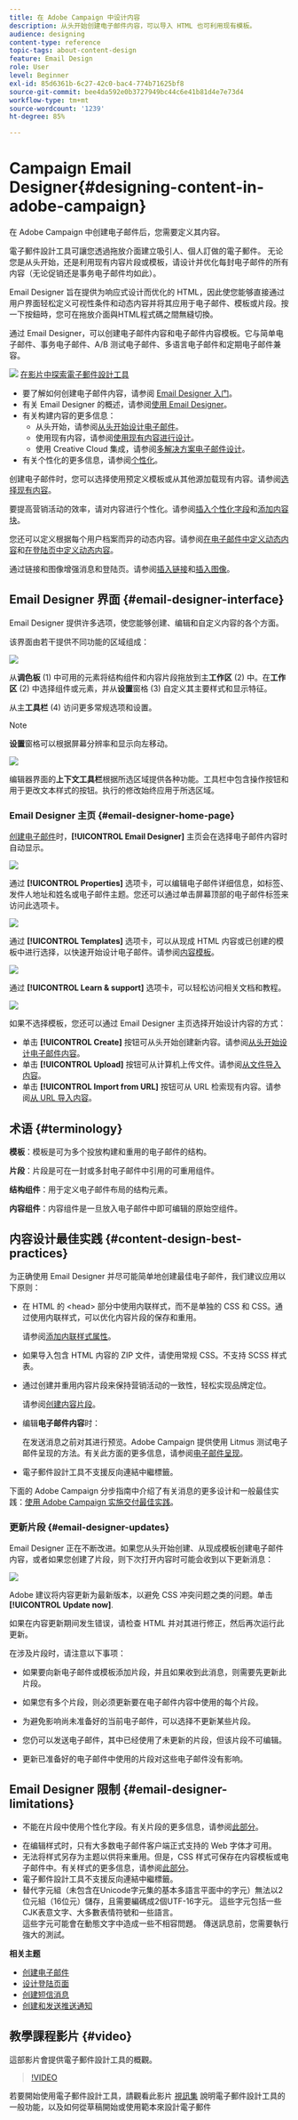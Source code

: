 ```yaml
---
title: 在 Adobe Campaign 中设计内容
description: 从头开始创建电子邮件内容，可以导入 HTML 也可利用现有模板。
audience: designing
content-type: reference
topic-tags: about-content-design
feature: Email Design
role: User
level: Beginner
exl-id: 85d6361b-6c27-42c0-bac4-774b71625bf8
source-git-commit: bee4da592e0b3727949bc44c6e41b81d4e7e73d4
workflow-type: tm+mt
source-wordcount: '1239'
ht-degree: 85%

---
```


# Campaign Email Designer{#designing-content-in-adobe-campaign}

在 Adobe Campaign 中创建电子邮件后，您需要定义其内容。

電子郵件設計工具可讓您透過拖放介面建立吸引人、個人訂做的電子郵件。 无论您是从头开始，还是利用现有内容片段或模板，请设计并优化每封电子邮件的所有内容（无论促销还是事务电子邮件均如此）。

Email Designer 旨在提供为响应式设计而优化的 HTML，因此使您能够直接通过用户界面轻松定义可视性条件和动态内容并将其应用于电子邮件、模板或片段。按一下按鈕時，您可在拖放介面與HTML程式碼之間無縫切換。

通过 Email Designer，可以创建电子邮件内容和电子邮件内容模板。它与简单电子邮件、事务电子邮件、A/B 测试电子邮件、多语言电子邮件和定期电子邮件兼容。

<!--The Email Designer has more features than the Legacy Editor and is backward compatible.-->

![](assets/do-not-localize/how-to-video.png) [在影片中探索電子郵件設計工具](#video)

* 要了解如何创建电子邮件内容，请参阅 [Email Designer 入门](../../designing/using/quick-start.md)。
* 有关 Email Designer 的概述，请参阅[使用 Email Designer](../../designing/using/designing-content-in-adobe-campaign.md)。
* 有关构建内容的更多信息：
   * 从头开始，请参阅[从头开始设计电子邮件](../../designing/using/designing-from-scratch.md)。
   * 使用现有内容，请参阅[使用现有内容进行设计](../../designing/using/using-existing-content.md)。
   * 使用 Creative Cloud 集成，请参阅[多解决方案电子邮件设计](../../designing/using/using-integrations.md)。
* 有关个性化的更多信息，请参阅[个性化](../../designing/using/personalization.md)。

创建电子邮件时，您可以选择使用预定义模板或从其他源加载现有内容。请参阅[选择现有内容](../../designing/using/using-existing-content.md#selecting-an-existing-content)。

要提高营销活动的效率，请对内容进行个性化。请参阅[插入个性化字段](../../designing/using/personalization.md#inserting-a-personalization-field)和[添加内容块](../../designing/using/personalization.md#adding-a-content-block)。

您还可以定义根据每个用户档案而异的动态内容。请参阅[在电子邮件中定义动态内容](../../designing/using/personalization.md#defining-dynamic-content-in-an-email)和[在登陆页中定义动态内容](../../channels/using/designing-a-landing-page.md#defining-dynamic-content-in-a-landing-page)。

通过链接和图像增强消息和登陆页。请参阅[插入链接](../../designing/using/links.md#inserting-a-link)和[插入图像](../../designing/using/images.md#inserting-images)。

## Email Designer 界面 {#email-designer-interface}

Email Designer 提供许多选项，使您能够创建、编辑和自定义内容的各个方面。

该界面由若干提供不同功能的区域组成：

![](assets/email_designer_overview.png)

从&#x200B;**调色板** (1) 中可用的元素将结构组件和内容片段拖放到主&#x200B;**工作区** (2) 中。在&#x200B;**工作区** (2) 中选择组件或元素，并从&#x200B;**设置**&#x200B;窗格 (3) 自定义其主要样式和显示特征。

从主&#x200B;**工具栏** (4) 访问更多常规选项和设置。

>[!NOTE]
>
>**设置**&#x200B;窗格可以根据屏幕分辨率和显示向左移动。

![](assets/email_designer_toolbar.png)

编辑器界面的&#x200B;**上下文工具栏**&#x200B;根据所选区域提供各种功能。工具栏中包含操作按钮和用于更改文本样式的按钮。执行的修改始终应用于所选区域。

### Email Designer 主页 {#email-designer-home-page}

[创建电子邮件](../../channels/using/creating-an-email.md)时，**[!UICONTROL Email Designer]** 主页会在选择电子邮件内容时自动显示。

![](assets/email_designer_home_page.png)

通过 **[!UICONTROL Properties]** 选项卡，可以编辑电子邮件详细信息，如标签、发件人地址和姓名或电子邮件主题。您还可以通过单击屏幕顶部的电子邮件标签来访问此选项卡。

![](assets/email_designer_home_properties.png)

通过 **[!UICONTROL Templates]** 选项卡，可以从现成 HTML 内容或已创建的模板中进行选择，以快速开始设计电子邮件。请参阅[内容模板](../../designing/using/using-reusable-content.md#content-templates)。

![](assets/email_designer_home_templates.png)

通过 **[!UICONTROL Learn & support]** 选项卡，可以轻松访问相关文档和教程。

![](assets/email_designer_home_support.png)

如果不选择模板，您还可以通过 Email Designer 主页选择开始设计内容的方式：

* 单击 **[!UICONTROL Create]** 按钮可从头开始创建新内容。请参阅[从头开始设计电子邮件内容](../../designing/using/designing-from-scratch.md#designing-an-email-content-from-scratch)。
* 单击 **[!UICONTROL Upload]** 按钮可从计算机上传文件。请参阅[从文件导入内容](../../designing/using/using-existing-content.md#importing-content-from-a-file)。
* 单击 **[!UICONTROL Import from URL]** 按钮可从 URL 检索现有内容。请参阅[从 URL 导入内容](../../designing/using/using-existing-content.md#importing-content-from-a-url)。

## 术语 {#terminology}

**模板**：模板是可为多个投放构建和重用的电子邮件的结构。

**片段**：片段是可在一封或多封电子邮件中引用的可重用组件。

**结构组件**：用于定义电子邮件布局的结构元素。

**内容组件**：内容组件是一旦放入电子邮件中即可编辑的原始空组件。

## 内容设计最佳实践 {#content-design-best-practices}

为正确使用 Email Designer 并尽可能简单地创建最佳电子邮件，我们建议应用以下原则：

* 在 HTML 的 &lt;head> 部分中使用内联样式，而不是单独的 CSS 和 CSS。通过使用内联样式，可以优化内容片段的保存和重用。

   请参阅[添加内联样式属性](../../designing/using/styles.md#adding-inline-styling-attributes)。

* 如果导入包含 HTML 内容的 ZIP 文件，请使用常规 CSS。不支持 SCSS 样式表。

* 通过创建并重用内容片段来保持营销活动的一致性，轻松实现品牌定位。

   请参阅[创建内容片段](../../designing/using/using-reusable-content.md#creating-a-content-fragment)。

* 编辑&#x200B;**电子邮件内容**&#x200B;时：

   在发送消息之前对其进行预览。Adobe Campaign 提供使用 Litmus 测试电子邮件呈现的方法。有关此方面的更多信息，请参阅[电子邮件呈现](../../sending/using/email-rendering.md)。

* 電子郵件設計工具不支援反向連結中繼標籤。

下面的 Adobe Campaign 分步指南中介绍了有关消息的更多设计和一般最佳实践：[使用 Adobe Campaign 实施交付最佳实践](../../sending/using/delivery-best-practices.md)。

### 更新片段 {#email-designer-updates}

Email Designer 正在不断改进。如果您从头开始创建、从现成模板创建电子邮件内容，或者如果您创建了片段，则下次打开内容时可能会收到以下更新消息：

![](assets/email_designer_fragment_patch_message.png)

Adobe 建议将内容更新为最新版本，以避免 CSS 冲突问题之类的问题。单击 **[!UICONTROL Update now]**.

如果在内容更新期间发生错误，请检查 HTML 并对其进行修正，然后再次运行此更新。

在涉及片段时，请注意以下事项：

* 如果要向新电子邮件或模板添加片段，并且如果收到此消息，则需要先更新此片段。

* 如果您有多个片段，则必须更新要在电子邮件内容中使用的每个片段。

* 为避免影响尚未准备好的当前电子邮件，可以选择不更新某些片段。

* 您仍可以发送电子邮件，其中已经使用了未更新的片段，但该片段不可编辑。

* 更新已准备好的电子邮件中使用的片段对这些电子邮件没有影响。

## Email Designer 限制 {#email-designer-limitations}

* 不能在片段中使用个性化字段。有关片段的更多信息，请参阅[此部分](../../designing/using/using-reusable-content.md#about-fragments)。

<!--* You cannot save directly as a fragment some content of an email that you are editing within the Email Designer. You need to copy-paste the HTML corresponding to that content into a new fragment. For more on this, see [Saving content as a fragment](../../designing/using/using-reusable-content.md#saving-content-as-a-fragment).-->

* 在编辑样式时，只有大多数电子邮件客户端正式支持的 Web 字体才可用。
* 无法将样式另存为主题以供将来重用。但是，CSS 样式可保存在内容模板或电子邮件中。有关样式的更多信息，请参阅[此部分](../../designing/using/styles.md)。
* 電子郵件設計工具不支援反向連結中繼標籤。
* 替代字元組（未包含在Unicode字元集的基本多語言平面中的字元）無法以2位元組（16位元）儲存，且需要編碼成2個UTF-16字元。 這些字元包括一些CJK表意文字、大多數表情符號和一些語言。<br>這些字元可能會在動態文字中造成一些不相容問題。 傳送訊息前，您需要執行強大的測試。

**相关主题**

* [创建电子邮件](../../channels/using/creating-an-email.md)
* [设计登陆页面](../../channels/using/designing-a-landing-page.md)
* [创建短信消息](../../channels/using/creating-an-sms-message.md)
* [创建和发送推送通知](../../channels/using/preparing-and-sending-a-push-notification.md)

## 教學課程影片 {#video}

這部影片會提供電子郵件設計工具的概觀。

>[!VIDEO](https://video.tv.adobe.com/v/22771?quality=12)

若要開始使用電子郵件設計工具，請觀看此影片 [視訊集](https://experienceleague.adobe.com/docs/campaign-learn/campaign-standard-tutorials/designing-content/email-designer/email-designer-overview.html#GettingStarted) 說明電子郵件設計工具的一般功能，以及如何從草稿開始或使用範本來設計電子郵件
